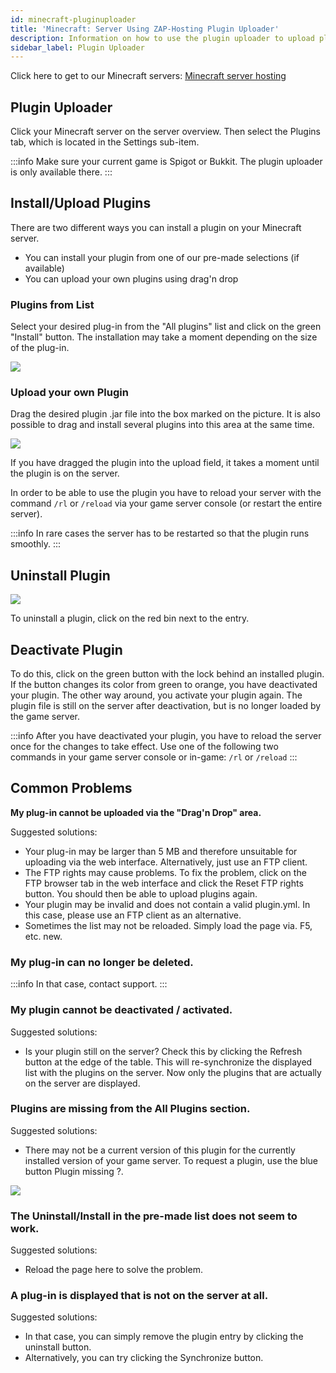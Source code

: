 ```yaml
---
id: minecraft-pluginuploader
title: 'Minecraft: Server Using ZAP-Hosting Plugin Uploader'
description: Information on how to use the plugin uploader to upload plugins to your Minecraft server from ZAP-Hosting via the web interface - ZAP-Hosting.com documentation
sidebar_label: Plugin Uploader
---
```


Click here to get to our Minecraft servers: [Minecraft server hosting](https://zap-hosting.com/en/minecraft-server-hosting/)

## Plugin Uploader

Click your Minecraft server on the server overview. Then select the Plugins tab, which is located in the Settings sub-item.

:::info
Make sure your current game is Spigot or Bukkit. The plugin uploader is only available there.
:::

## Install/Upload Plugins

There are two different ways you can install a plugin on your Minecraft server.

- You can install your plugin from one of our pre-made selections (if available)
- You can upload your own plugins using drag'n drop

### Plugins from List

Select your desired plug-in from the "All plugins" list and click on the green "Install" button. The installation may take a moment depending on the size of the plug-in.

![](https://user-images.githubusercontent.com/61839701/170331439-f78360fb-ddb3-4278-bd1b-f86ee88b8a9d.png)

### Upload your own Plugin

Drag the desired plugin .jar file into the box marked on the picture. It is also possible to drag and install several plugins into this area at the same time.

![](https://user-images.githubusercontent.com/61839701/170331518-03585cc4-db01-4221-8073-246084a959ed.png)

If you have dragged the plugin into the upload field, it takes a moment until the plugin is on the server.

In order to be able to use the plugin you have to reload your server with the command `/rl` or `/reload` via your game server console (or restart the entire server).

:::info
In rare cases the server has to be restarted so that the plugin runs smoothly.
:::


## Uninstall Plugin

![](https://user-images.githubusercontent.com/61839701/170331549-c08e53b1-6ba1-4cbf-95c9-ea20585977f0.png)

To uninstall a plugin, click on the red bin next to the entry.

## Deactivate Plugin

To do this, click on the green button with the lock behind an installed plugin. If the button changes its color from green to orange, you have deactivated your plugin. The other way around, you activate your plugin again. The plugin file is still on the server after deactivation, but is no longer loaded by the game server.

:::info
After you have deactivated your plugin, you have to reload the server once for the changes to take effect. Use one of the following two commands in your game server console or in-game: `/rl` or `/reload`
:::

## Common Problems

**My plug-in cannot be uploaded via the "Drag'n Drop" area.**

Suggested solutions:

- Your plug-in may be larger than 5 MB and therefore unsuitable for uploading via the web interface. Alternatively, just use an FTP client.
- The FTP rights may cause problems. To fix the problem, click on the FTP browser tab in the web interface and click the Reset FTP rights button. You should then be able to upload plugins again.
- Your plugin may be invalid and does not contain a valid plugin.yml. In this case, please use an FTP client as an alternative.
- Sometimes the list may not be reloaded. Simply load the page via. F5, etc. new.

### My plug-in can no longer be deleted.

:::info
In that case, contact support.
:::

### My plugin cannot be deactivated / activated.

Suggested solutions:

- Is your plugin still on the server? Check this by clicking the Refresh button at the edge of the table. This will re-synchronize the displayed list with the plugins on the server. Now only the plugins that are actually on the server are displayed.

### Plugins are missing from the All Plugins section.

Suggested solutions:

- There may not be a current version of this plugin for the currently installed version of your game server. To request a plugin, use the blue button Plugin missing ?.

![](https://user-images.githubusercontent.com/61839701/170331621-3befcec0-b4d3-46f3-b8df-78aeb303a1a6.png)

### The Uninstall/Install in the pre-made list does not seem to work.

Suggested solutions:

- Reload the page here to solve the problem.

### A plug-in is displayed that is not on the server at all.

Suggested solutions:

- In that case, you can simply remove the plugin entry by clicking the uninstall button.
- Alternatively, you can try clicking the Synchronize button.

